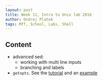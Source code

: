 ```yaml
---
layout: post
title: Week 11, Intro to Unix lab 2016
author: Ondrej Platek
tags: Mff, School, Labs, Shell
---
```


## Content 
- advanced sed: 
    - working with multi line inputs
    - branching and labels
- `getopts`. See the [tutorial](http://wiki.bash-hackers.org/howto/getopts_tutorial) and an [example](/downloads/week10_getopts.sh)
